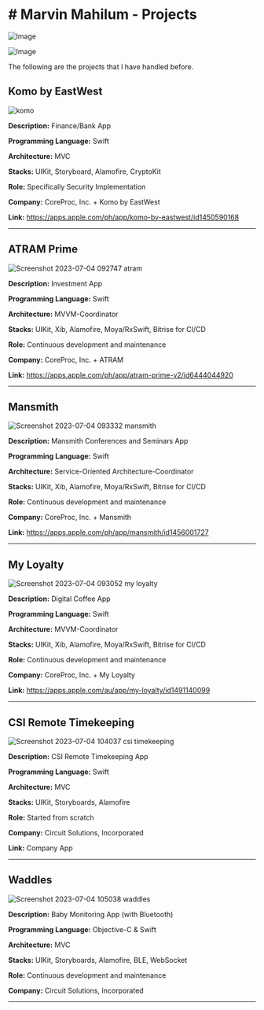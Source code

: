 # # Marvin Mahilum - Projects

![Image](https://github.com/user-attachments/assets/c3f05b34-4dc9-4e0d-bd82-b7888f9cf8d1)

![Image](https://github.com/user-attachments/assets/56fd71de-b05b-42cb-b0ee-593b6275044e)

The following are the projects that I have handled before.

## Komo by EastWest

![komo](https://github.com/marvinmahilum/marvin-projects/assets/74521191/4db2c190-b492-4ce3-855c-487418f7997c)

**Description:** Finance/Bank App

**Programming Language:** Swift

**Architecture:** MVC

**Stacks:** UIKit, Storyboard, Alamofire, CryptoKit

**Role:** Specifically Security Implementation

**Company:** CoreProc, Inc. + Komo by EastWest

**Link:** https://apps.apple.com/ph/app/komo-by-eastwest/id1450590168

---

## ATRAM Prime

![Screenshot 2023-07-04 092747 atram](https://github.com/marvinmahilum/marvin-projects/assets/74521191/edc90a0a-191b-4f00-9b7a-d3515f6a9412)

**Description:** Investment App

**Programming Language:** Swift

**Architecture:** MVVM-Coordinator

**Stacks:** UIKit, Xib, Alamofire, Moya/RxSwift, Bitrise for CI/CD

**Role:** Continuous development and maintenance

**Company:** CoreProc, Inc. + ATRAM

**Link:** https://apps.apple.com/ph/app/atram-prime-v2/id6444044920

---

## Mansmith

![Screenshot 2023-07-04 093332 mansmith](https://github.com/marvinmahilum/marvin-projects/assets/74521191/80d0fd25-a96d-4a38-b020-5f09f27f1fe1)

**Description:** Mansmith Conferences and Seminars App

**Programming Language:** Swift

**Architecture:** Service-Oriented Architecture-Coordinator

**Stacks:** UIKit, Xib, Alamofire, Moya/RxSwift, Bitrise for CI/CD

**Role:** Continuous development and maintenance

**Company:** CoreProc, Inc. + Mansmith

**Link:** https://apps.apple.com/ph/app/mansmith/id1456001727

---

## My Loyalty

![Screenshot 2023-07-04 093052 my loyalty](https://github.com/marvinmahilum/marvin-projects/assets/74521191/af310112-536f-4da4-9241-ae50016923da)

**Description:** Digital Coffee App

**Programming Language:** Swift

**Architecture:** MVVM-Coordinator

**Stacks:** UIKit, Xib, Alamofire, Moya/RxSwift, Bitrise for CI/CD

**Role:** Continuous development and maintenance

**Company:** CoreProc, Inc. + My Loyalty

**Link:** https://apps.apple.com/au/app/my-loyalty/id1491140099

---

## CSI Remote Timekeeping

![Screenshot 2023-07-04 104037 csi timekeeping](https://github.com/marvinmahilum/marvin-projects/assets/74521191/ed916d53-142f-4534-abd4-67efac753e04)

**Description:** CSI Remote Timekeeping App

**Programming Language:** Swift

**Architecture:** MVC

**Stacks:** UIKit, Storyboards, Alamofire

**Role:** Started from scratch

**Company:** Circuit Solutions, Incorporated

**Link:** Company App

---

## Waddles

![Screenshot 2023-07-04 105038 waddles](https://github.com/marvinmahilum/marvin-projects/assets/74521191/18e7eb55-02e9-4172-8933-d420e8a97ab3)

**Description:** Baby Monitoring App (with Bluetooth)

**Programming Language:** Objective-C & Swift

**Architecture:** MVC

**Stacks:** UIKit, Storyboards, Alamofire, BLE, WebSocket

**Role:** Continuous development and maintenance

**Company:** Circuit Solutions, Incorporated

---
